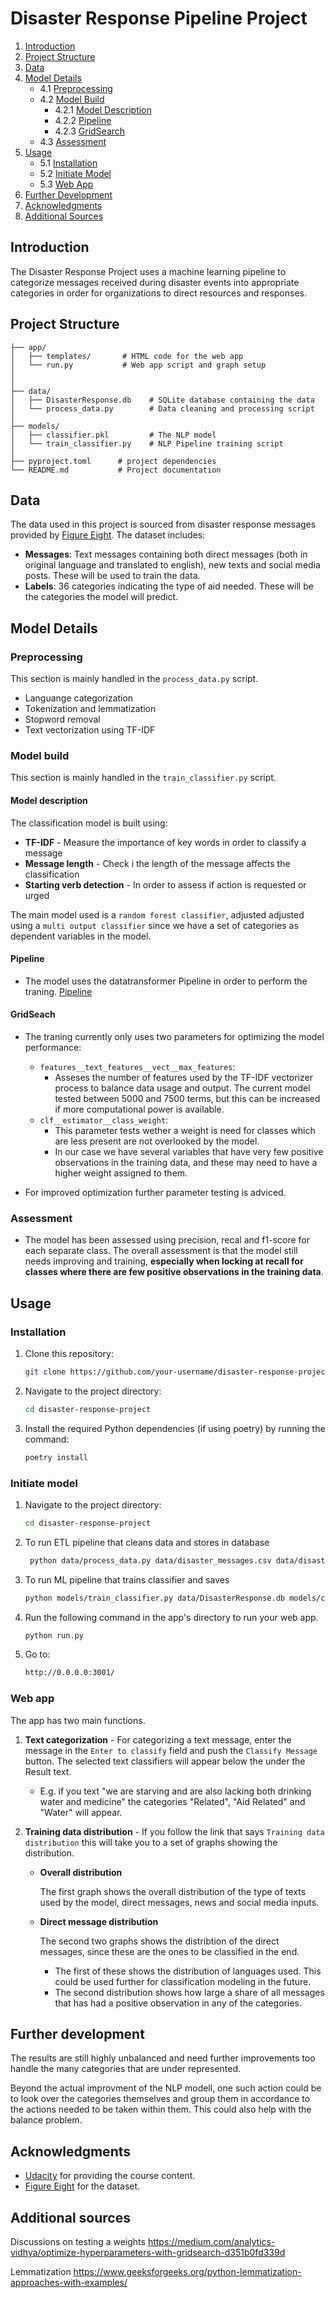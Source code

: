 # Disaster Response Pipeline Project

1. [Introduction](#introduction)
2. [Project Structure](#project-structure)
3. [Data](#data)
4. [Model Details](#model-details)
   - 4.1 [Preprocessing](#preprocessing)
   - 4.2 [Model Build](#model-build)
     - 4.2.1 [Model Description](#model-description)
     - 4.2.2 [Pipeline](#pipeline)
     - 4.2.3 [GridSearch](#gridsearch)
   - 4.3 [Assessment](#assessment)
5. [Usage](#usage)
   - 5.1 [Installation](#installation)
   - 5.2 [Initiate Model](#initiate-model)
   - 5.3 [Web App](#web-app)
6. [Further Development](#further-development)
7. [Acknowledgments](#acknowledgments)
8. [Additional Sources](#additional-sources)

## Introduction
The Disaster Response Project uses a machine learning pipeline to categorize messages received during disaster events into appropriate categories in order for organizations to direct resources and responses.

## Project Structure
```
├── app/
│   ├── templates/       # HTML code for the web app
│   └── run.py           # Web app script and graph setup
│   
│
├── data/
│   ├── DisasterResponse.db    # SQLite database containing the data
│   └── process_data.py        # Data cleaning and processing script
│
├── models/
│   ├── classifier.pkl         # The NLP model
│   └── train_classifier.py    # NLP Pipeline training script
│
├── pyproject.toml      # project dependencies
└── README.md           # Project documentation
```

## Data
The data used in this project is sourced from disaster response messages provided by [Figure Eight](https://www.figure-eight.com/). The dataset includes:

- **Messages**: Text messages containing both direct messages (both in original language and translated to english), new texts and social media posts. These will be used to train the data.
- **Labels**: 36 categories indicating the type of aid needed. These will be the categories the model will predict.

## Model Details

### Preprocessing
This section is mainly handled in the `process_data.py` script.
- Languange categorization
- Tokenization and lemmatization
- Stopword removal
- Text vectorization using TF-IDF

### Model build
This section is mainly handled in the `train_classifier.py` script.

#### Model description
The classification model is built using:
- **TF-IDF** - Measure the importance of key words in order to classify a message
- **Message length** - Check i the length of the message affects the classification
- **Starting verb detection** - In order to assess if action is requested or urged

The main model used is a `random forest classifier`, adjusted adjusted using a `multi output classifier` since we have a set of categories as dependent variables in the model.

#### Pipeline
- The model uses the datatransformer Pipeline in order to perform the traning. 
[Pipeline](https://scikit-learn.org/1.5/modules/generated/sklearn.pipeline.Pipeline.html#) 

#### GridSeach
- The traning currently only uses two parameters for optimizing the model performance:
    - `features__text_features__vect__max_features`:
        * Asseses the number of features used by the TF-IDF vectorizer process to balance data usage and output. The current model tested between 5000 and 7500 terms, but this can be increased if more computational power is available.
    - `clf__estimator__class_weight`:
        * This parameter tests wether a weight is need for classes which are less present are not overlooked by the model. 
        * In our case we have several variables that have very few positive observations in the training data, and these may need to have a higher weight assigned to them.


- For improved optimization further parameter testing is adviced.

### Assessment
- The model has been assessed using precision, recal and f1-score for each separate class.
The overall assessment is that the model still needs improving and training, **especially when locking at recall for classes where there are few positive observations in the training data**.


## Usage

### Installation
1. Clone this repository:
   ```bash
   git clone https://github.com/your-username/disaster-response-project.git
   ```
2. Navigate to the project directory:
   ```bash
   cd disaster-response-project
   ```
3. Install the required Python dependencies (if using poetry) by running the command:
   ```bash
   poetry install
   ```

### Initiate model 
1. Navigate to the project directory:
   ```bash
   cd disaster-response-project
   ```

2. To run ETL pipeline that cleans data and stores in database
    ```bash
     python data/process_data.py data/disaster_messages.csv data/disaster_categories.csv data/DisasterResponse.db`
    ```
        
3. To run ML pipeline that trains classifier and saves
    ```bash
    python models/train_classifier.py data/DisasterResponse.db models/classifier.pkl
    ```

4. Run the following command in the app's directory to run your web app.
    ```bash
    python run.py
    ```

5. Go to:
    ```bash
    http://0.0.0.0:3001/
    ```

### Web app
The app has two main functions. 

1. **Text categorization** - For categorizing a text message, enter the message in the `Enter to classify` field and push the `Classify Message` button. The selected text classifiers will appear below the under the Result text.

    - E.g. if you text "we are starving and are also lacking both drinking water and medicine" the categories "Related", "Aid Related" and "Water" will appear.

2. **Training data distribution** - If you follow the link that says `Training data distribution` this will take you to a set of graphs showing the distribution.
    
    - **Overall distribution**
        
        The first graph shows the overall distribution of the type of texts used by the model, direct messages, news and social media inputs.

    - **Direct message distribution**

        The second two graphs shows the distribtion of the direct messages, since these are the ones to be classified in the end.
        - The first of these shows the distribution of languages used. This could be used further for classification modeling in the future.
        - The second distribution shows how large a share of all messages that has had a positive observation in any of the categories.

## Further development
The results are still highly unbalanced and need further improvements too handle the many categories that are under represented.

Beyond the actual improvment of the NLP modell, one such action could be to look over the categories themselves and group them in accordance to the actions needed to be taken within them. This could also help with the balance problem.

## Acknowledgments
- [Udacity](https://www.udacity.com/) for providing the course content.
- [Figure Eight](https://www.figure-eight.com/) for the dataset.

## Additional sources
Discussions on testing a weights
https://medium.com/analytics-vidhya/optimize-hyperparameters-with-gridsearch-d351b0fd339d

Lemmatization
https://www.geeksforgeeks.org/python-lemmatization-approaches-with-examples/
